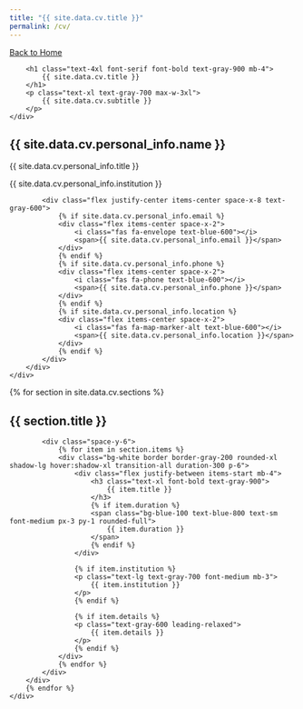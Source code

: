 ```yaml
---
title: "{{ site.data.cv.title }}"
permalink: /cv/
---
```


<!-- Header -->
<section class="py-12 px-8 bg-gray-50">
    <div class="max-w-6xl mx-auto">
        <a href="/" class="inline-flex items-center text-gray-600 hover:text-gray-900 mb-6 transition-colors">
            <i class="fas fa-arrow-left mr-2"></i>
            Back to Home
        </a>
        
        <h1 class="text-4xl font-serif font-bold text-gray-900 mb-4">
            {{ site.data.cv.title }}
        </h1>
        <p class="text-xl text-gray-700 max-w-3xl">
            {{ site.data.cv.subtitle }}
        </p>
    </div>
</section>

<!-- Personal Information -->
<section class="py-8 px-8 bg-white">
    <div class="max-w-6xl mx-auto">
        <div class="bg-gradient-to-br from-blue-50 to-indigo-100 rounded-2xl p-8 text-center shadow-lg">
            <h2 class="text-3xl font-bold text-gray-900 mb-4">
                {{ site.data.cv.personal_info.name }}
            </h2>
            <p class="text-xl text-gray-700 mb-4">
                {{ site.data.cv.personal_info.title }}
            </p>
            <p class="text-lg text-gray-600 mb-6">
                {{ site.data.cv.personal_info.institution }}
            </p>
            
            <div class="flex justify-center items-center space-x-8 text-gray-600">
                {% if site.data.cv.personal_info.email %}
                <div class="flex items-center space-x-2">
                    <i class="fas fa-envelope text-blue-600"></i>
                    <span>{{ site.data.cv.personal_info.email }}</span>
                </div>
                {% endif %}
                {% if site.data.cv.personal_info.phone %}
                <div class="flex items-center space-x-2">
                    <i class="fas fa-phone text-blue-600"></i>
                    <span>{{ site.data.cv.personal_info.phone }}</span>
                </div>
                {% endif %}
                {% if site.data.cv.personal_info.location %}
                <div class="flex items-center space-x-2">
                    <i class="fas fa-map-marker-alt text-blue-600"></i>
                    <span>{{ site.data.cv.personal_info.location }}</span>
                </div>
                {% endif %}
            </div>
        </div>
    </div>
</section>

<!-- CV Sections -->
<section class="py-8 px-8 bg-gray-50">
    <div class="max-w-6xl mx-auto">
        {% for section in site.data.cv.sections %}
        <div class="mb-12">
            <h2 class="text-2xl font-bold text-gray-900 mb-6 text-center">{{ section.title }}</h2>
            
            <div class="space-y-6">
                {% for item in section.items %}
                <div class="bg-white border border-gray-200 rounded-xl shadow-lg hover:shadow-xl transition-all duration-300 p-6">
                    <div class="flex justify-between items-start mb-4">
                        <h3 class="text-xl font-bold text-gray-900">
                            {{ item.title }}
                        </h3>
                        {% if item.duration %}
                        <span class="bg-blue-100 text-blue-800 text-sm font-medium px-3 py-1 rounded-full">
                            {{ item.duration }}
                        </span>
                        {% endif %}
                    </div>
                    
                    {% if item.institution %}
                    <p class="text-lg text-gray-700 font-medium mb-3">
                        {{ item.institution }}
                    </p>
                    {% endif %}
                    
                    {% if item.details %}
                    <p class="text-gray-600 leading-relaxed">
                        {{ item.details }}
                    </p>
                    {% endif %}
                </div>
                {% endfor %}
            </div>
        </div>
        {% endfor %}
    </div>
</section>

<!-- Include Tailwind CSS -->
<link href="https://cdn.jsdelivr.net/npm/tailwindcss@2.2.19/dist/tailwind.min.css" rel="stylesheet">
<link href="https://cdnjs.cloudflare.com/ajax/libs/font-awesome/6.0.0/css/all.min.css" rel="stylesheet">

